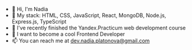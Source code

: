 - 👋 Hi, I'm Nadia
- 👀 My stack: HTML, CSS, JavaScript, React, MongoDB, Node.js, Express.js, TypeScript
- 🌱 I've recently finished the Yandex.Practicum web development course
- 💞️ I want to become a cool Frontend Developer
- 📫 You can reach me at dev.nadia.platonova@gmail.com
